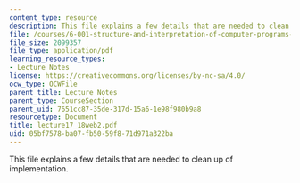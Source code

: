 ```yaml
---
content_type: resource
description: This file explains a few details that are needed to clean up of implementation.
file: /courses/6-001-structure-and-interpretation-of-computer-programs-spring-2005/05bf7578ba07fb5059f871d971a322ba_lecture17_18web2.pdf
file_size: 2099357
file_type: application/pdf
learning_resource_types:
- Lecture Notes
license: https://creativecommons.org/licenses/by-nc-sa/4.0/
ocw_type: OCWFile
parent_title: Lecture Notes
parent_type: CourseSection
parent_uid: 7651cc87-35de-317d-15a6-1e98f980b9a8
resourcetype: Document
title: lecture17_18web2.pdf
uid: 05bf7578-ba07-fb50-59f8-71d971a322ba
---
```

This file explains a few details that are needed to clean up of implementation.